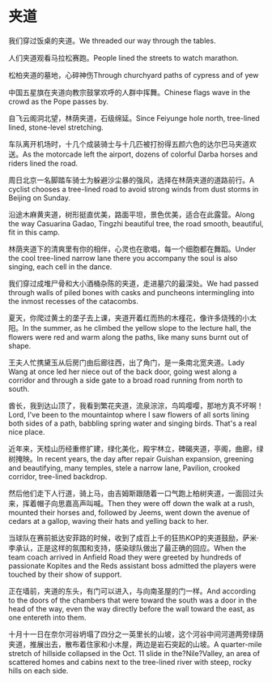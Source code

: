 # 夹道

<p><span class="chinese">我们穿过饭桌的夹道。</span><span class="english">We threaded our way through the tables.</span></p>

<p><span class="chinese">人们夹道观看马拉松赛跑。</span><span class="english">People lined the streets to watch marathon.</span></p>

<p><span class="chinese">松柏夹道的墓地，心碎神伤</span><span class="english">Through churchyard paths of cypress and of yew</span></p>

<p><span class="chinese">中国五星旗在夹道向教宗鼓掌欢呼的人群中挥舞。</span><span class="english">Chinese flags wave in the crowd as the Pope passes by.</span></p>

<p><span class="chinese">自飞云阁洞北望，林荫夹道，石级绵延。</span><span class="english">Since Feiyunge hole north, tree-lined lined, stone-level stretching.</span></p>

<p><span class="chinese">车队离开机场时，十几个成装骑士与十几匹被打扮得五颜六色的达尔巴马夹道欢送。</span><span class="english">As the motorcade left the airport, dozens of colorful Darba horses and riders lined the road.</span></p>

<p><span class="chinese">周日北京一名脚踏车骑士为躲避沙尘暴的强风，选择在林荫夹道的道路前行。</span><span class="english">A cyclist chooses a tree-lined road to avoid strong winds from dust storms in Beijing on Sunday.</span></p>

<p><span class="chinese">沿途木麻黄夹道，树形挺直优美，路面平坦，景色优美，适合在此露营。</span><span class="english">Along the way Casuarina Gadao, Tingzhi beautiful tree, the road smooth, beautiful, fit in this camp.</span></p>

<p><span class="chinese">林荫夹道下的清爽里有你的相伴，心灵也在歌唱，每一个细胞都在舞蹈。</span><span class="english">Under the cool tree-lined narrow lane there you accompany the soul is also singing, each cell in the dance.</span></p>

<p><span class="chinese">我们穿过成堆尸骨和大小酒桶杂陈的夹道，走进墓穴的最深处。</span><span class="english">We had passed through walls of piled bones with casks and puncheons intermingling into the inmost recesses of the catacombs.</span></p>

<p><span class="chinese">夏天，你爬过黄土的垄子去上课，夹道开着红而热的木槿花，像许多烧残的小太阳。</span><span class="english">In the summer, as he climbed the yellow slope to the lecture hall, the flowers were red and warm along the paths, like many suns burnt out of shape.</span></p>

<p><span class="chinese">王夫人忙携黛玉从后房门由后廊往西，出了角门，是一条南北宽夹道。</span><span class="english">Lady Wang at once led her niece out of the back door, going west along a corridor and through a side gate to a broad road running from north to south.</span></p>

<p><span class="chinese">酋长，我到达山顶了，我看到繁花夹道，流泉淙淙，鸟鸣嘤嘤，那地方真不坏啊！</span><span class="english">Lord, I've been to the mountaintop where I saw flowers of all sorts lining both sides of a path, babbling spring water and singing birds. That's a real nice place.</span></p>

<p><span class="chinese">近年来，天桂山历经重修扩建，绿化美化，殿宇林立，碑碣夹道，亭阁，曲廊，绿树掩映。</span><span class="english">In recent years, the day after repair Guishan expansion, greening and beautifying, many temples, stele a narrow lane, Pavilion, crooked corridor, tree-lined backdrop.</span></p>

<p><span class="chinese">然后他们走下人行道，骑上马，由吉姆斯跟随着一口气跑上柏树夹道，一面回过头来，挥着帽子向思嘉高声叫喊。</span><span class="english">Then they were off down the walk at a rush, mounted their horses and, followed by Jeems, went down the avenue of cedars at a gallop, waving their hats and yelling back to her.</span></p>

<p><span class="chinese">当球队在赛前抵达安菲路的时候，收到了成百上千的狂热KOP的夹道鼓励，萨米·李承认，正是这样的氛围和支持，感染球队做出了最正确的回应。</span><span class="english">When the team coach arrived in Anfield Road they were greeted by hundreds of passionate Kopites and the Reds assistant boss admitted the players were touched by their show of support.</span></p>

<p><span class="chinese">正在墙前，夹道的东头，有门可以进入，与向南圣屋的门一样。</span><span class="english">And according to the doors of the chambers that were toward the south was a door in the head of the way, even the way directly before the wall toward the east, as one entereth into them.</span></p>

<p><span class="chinese">十月十一日在奈尔河谷坍塌了四分之一英里长的山坡，这个河谷中间河道两旁绿荫夹道，推展出去，散布着住家和小木屋，两边是岩石突起的山坡。</span><span class="english">A quarter-mile stretch of hillside collapsed in the Oct. 11 slide in the?Nile?Valley, an area of scattered homes and cabins next to the tree-lined river with steep, rocky hills on each side.</span></p>

